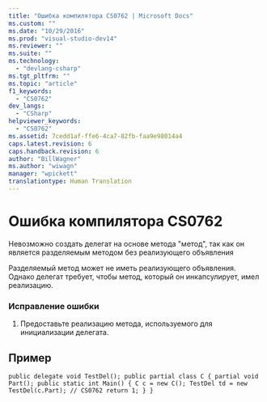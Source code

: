 ```yaml
---
title: "Ошибка компилятора CS0762 | Microsoft Docs"
ms.custom: ""
ms.date: "10/29/2016"
ms.prod: "visual-studio-dev14"
ms.reviewer: ""
ms.suite: ""
ms.technology: 
  - "devlang-csharp"
ms.tgt_pltfrm: ""
ms.topic: "article"
f1_keywords: 
  - "CS0762"
dev_langs: 
  - "CSharp"
helpviewer_keywords: 
  - "CS0762"
ms.assetid: 7cedd1af-ffe6-4ca7-82fb-faa9e98014a4
caps.latest.revision: 6
caps.handback.revision: 6
author: "BillWagner"
ms.author: "wiwagn"
manager: "wpickett"
translationtype: Human Translation
---
```

# Ошибка компилятора CS0762
Невозможно создать делегат на основе метода "метод", так как он является разделяемым методом без реализующего объявления  
  
 Разделяемый метод может не иметь реализующего объявления. Однако делегат требует, чтобы метод, который он инкапсулирует, имел реализацию.  
  
### Исправление ошибки  
  
1.  Предоставьте реализацию метода, используемого для инициализации делегата.  
  
## Пример  
  
```  
public delegate void TestDel(); public partial class C { partial void Part(); public static int Main() { C c = new C(); TestDel td = new TestDel(c.Part); // CS0762 return 1; } }  
```